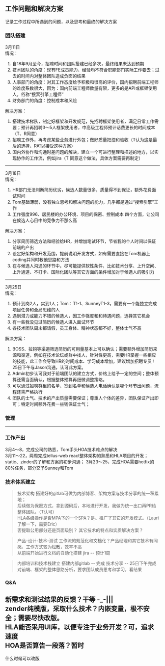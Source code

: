 ## 工作问题和解决方案
记录工作过程中所遇到的问题，以及思考和最终的解决方案


### 团队搭建
3月11日  
情况：  
1. 自18年9月至今，招聘时间和团队搭建已经多次，最终结果未达到预期
2. 技术团队的角度：现有FE成员能力、经验均不符合职能部门实际工作要去；过去的时间内对整体团队造成负面的结果
3. 人事部门的角度：对其工作态度给予积极和很高的评价，国内招聘前端工程师的难度系数很大，因为：国内前端工程师数量有限，更多的是API或框架使用人，俗称“搜索引擎工程师”
4. 财务部门的角度：控制成本和风险  

解决方案：  
1. 搭建技术梯队，制定好框架和开发规范，先招聘框架使用者，满足日常工作需要；预计再招聘3～5人框架使用者，中高级工程师预计话费更长的时间成本（T、R同意）
2. 招聘工作外，再考虑某些业务进行外包；做好质量把控和验收（T认为这是最后的选择，R可以接受这种方案）
3. 国内外协作和沟通时差问题的解决，建立一个可进行整理和描述的地方，以实现协作的工作流，例如jira（T 同意这个做法，具体方案需要再制定）  
--------  
3月18日  
情况：  
1. HR部门无法判断简历优劣，候选人数量很多，质量得不到保证，额外花费面试时间  
2. Tom基础薄弱，没有独立思考和解决问题的能力，几乎都是通过“搜索引擎”工作  
3. 工作强度996、居民楼的办公环境、项目的保密、控制成本 四个方面，让公司在候选人心目中的竞争力不那么高  

解决方案：  
1. 分享简历筛选方法和经验给HR，并增加笔试环节，节省我的个人时间以保证前端的产出  
2. 设定好架构和开发范围，提前说明开发方式，如有需要直接在Tom机器上coding并同时教他思路和方法  
3. 在与候选人沟通的环节中，尽可能提供软性条件，比如技术分享、上升空间、上升通道、不打卡、国际化团队等其它方面的条件增加对于候选人的吸引力  
--------  
3月25日  
情况：  
1. 预计到岗2人，实到1人；Tom：T1-1、SunneyT1-3，需要有一个能独立完成项目任务和全局思维的人  
2. 遇到潜力或能力不错的候选人，因工作强度和和待遇问题，选择其它机会  
3. 有一些我没见过简历的候选人进入面试环节  
4. 各技术团队周末都请假，员工身体、精神状态都不好，整体士气不高  

解决方案：  
1. BOSS、拉钩等渠道筛选简历的可用量基本上可以确认；需要额外增加简历来源和渠道，例如在技术论坛或群中找人，针对性更高，需要HR掌握一些相应的技能，此工作会导致HR的时间成本、学习成本增加，建议增加招聘专员！25日下午与Jason沟通，认可此方案。   
2. Admin初步认可我对于前端团队的建立方式，价格上给予一定的空间；整体预算还需当面确认，根据整体预算再细微调整策略。  
3. 可以通过招聘群里的名单、签到名单和候选人电话确认是哪个环节出问题，流程还需严格执行  
4. 团队的士气、技术的产出质量需要保证；尊重人个体的差异，团队保证产出即可；特定时间额外花费一些钱保证士气；


### 管理
- - -

### 工作产出
3月4～8，完成公司的熟悉，Tom手头HOA技术难点的解决  
3月11～22，两周完成tellus-web react整体架构的熟悉和HLA项目的开发；static、zinder的了解和方案的初步沟通；
3月23～25，完成HOA需要hotfix的80%任务，部分交予Sunney和Tom  

### 技术体系建立
> 技术架构
搭建好的gitlab可做为内部博客、架构方案与技术分享的统一积累地；  
后续做为保密方式，拿到源码后，本地进行开发，我做为统一出口再PR给整体团队。（T认可）  
HLA各级操作是否MPA下的一个SPA？是。推广了其它的开发模式。（Lauri了解一下，需要Eric）  
否提取公用部分还是页面级别？
其它技术的特点和实质解决方案？

> 产品-设计-技术-测试
工作流的规范化和文档化？产品经理和其它技术有同感，工作方式较为松散，效率不高  
从前端开始进行文档的自动化搭建
jira -- 预计1周  

> 内部培训和技术栈建立
搭建内部gitlab -- 完成
技术分享 -- 25日下午完成对前端、框架的整体思路分析，要求团队成员思考和学习，看结果



### Q&A
新需求和测试结果的反馈？干等 -_-|||   
zender纯模版，采取什么技术？内嵌变量，极不安全；需要尽快改版。  
HLA能否采用UI库，以便专注于业务开发？可，追求速度  
HOA是否算告一段落？暂时  
----------------
什么时候可以改版